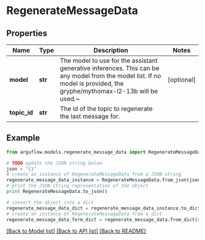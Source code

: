# RegenerateMessageData


## Properties

Name | Type | Description | Notes
------------ | ------------- | ------------- | -------------
**model** | **str** | The model to use for the assistant generative inferences. This can be any model from the model list. If no model is provided, the gryphe/mythomax-l2-13b will be used.~ | [optional] 
**topic_id** | **str** | The id of the topic to regenerate the last message for. | 

## Example

```python
from arguflow.models.regenerate_message_data import RegenerateMessageData

# TODO update the JSON string below
json = "{}"
# create an instance of RegenerateMessageData from a JSON string
regenerate_message_data_instance = RegenerateMessageData.from_json(json)
# print the JSON string representation of the object
print RegenerateMessageData.to_json()

# convert the object into a dict
regenerate_message_data_dict = regenerate_message_data_instance.to_dict()
# create an instance of RegenerateMessageData from a dict
regenerate_message_data_form_dict = regenerate_message_data.from_dict(regenerate_message_data_dict)
```
[[Back to Model list]](../README.md#documentation-for-models) [[Back to API list]](../README.md#documentation-for-api-endpoints) [[Back to README]](../README.md)


